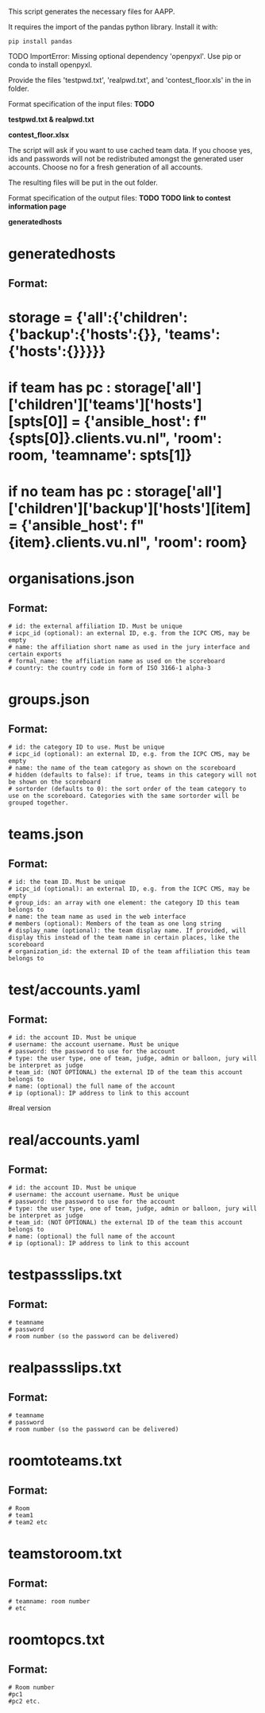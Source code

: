 This script generates the necessary files for AAPP.

It requires the import of the pandas python library. Install it with:

```
pip install pandas
```

TODO ImportError: Missing optional dependency 'openpyxl'.  Use pip or conda to install openpyxl.

Provide the files 'testpwd.txt', 'realpwd.txt', and 'contest_floor.xls' in the in folder.

Format specification of the input files:  **TODO**

**testpwd.txt & realpwd.txt**

**contest_floor.xlsx**



The script will ask if you want to use cached team data. If you choose yes, ids and passwords will not be redistributed amongst the generated user accounts. Choose no for a fresh generation of all accounts.

The resulting files will be put in the out folder.

Format specification of the output files: **TODO**
**TODO link to contest information page**

**generatedhosts**
# generatedhosts
## Format:
# storage = {'all':{'children':{'backup':{'hosts':{}}, 'teams':{'hosts':{}}}}}
# if team has pc : storage['all']['children']['teams']['hosts'][spts[0]] = {'ansible_host': f"{spts[0]}.clients.vu.nl", 'room': room, 'teamname': spts[1]}
# if no team has pc : storage['all']['children']['backup']['hosts'][item] = {'ansible_host': f"{item}.clients.vu.nl", 'room': room}                

# organisations.json
## Format:
    # id: the external affiliation ID. Must be unique
    # icpc_id (optional): an external ID, e.g. from the ICPC CMS, may be empty
    # name: the affiliation short name as used in the jury interface and certain exports
    # formal_name: the affiliation name as used on the scoreboard
    # country: the country code in form of ISO 3166-1 alpha-3

# groups.json
## Format: 
    # id: the category ID to use. Must be unique
    # icpc_id (optional): an external ID, e.g. from the ICPC CMS, may be empty
    # name: the name of the team category as shown on the scoreboard
    # hidden (defaults to false): if true, teams in this category will not be shown on the scoreboard
    # sortorder (defaults to 0): the sort order of the team category to use on the scoreboard. Categories with the same sortorder will be grouped together.

# teams.json
## Format:
    # id: the team ID. Must be unique
    # icpc_id (optional): an external ID, e.g. from the ICPC CMS, may be empty
    # group_ids: an array with one element: the category ID this team belongs to
    # name: the team name as used in the web interface
    # members (optional): Members of the team as one long string
    # display_name (optional): the team display name. If provided, will display this instead of the team name in certain places, like the scoreboard
    # organization_id: the external ID of the team affiliation this team belongs to

# test/accounts.yaml
## Format:
    # id: the account ID. Must be unique
    # username: the account username. Must be unique
    # password: the password to use for the account
    # type: the user type, one of team, judge, admin or balloon, jury will be interpret as judge
    # team_id: (NOT OPTIONAL) the external ID of the team this account belongs to
    # name: (optional) the full name of the account
    # ip (optional): IP address to link to this account

#real version
# real/accounts.yaml
## Format:
    # id: the account ID. Must be unique
    # username: the account username. Must be unique
    # password: the password to use for the account
    # type: the user type, one of team, judge, admin or balloon, jury will be interpret as judge
    # team_id: (NOT OPTIONAL) the external ID of the team this account belongs to
    # name: (optional) the full name of the account
    # ip (optional): IP address to link to this account
    
# testpassslips.txt
## Format: 
    # teamname
    # password
    # room number (so the password can be delivered)
    
# realpassslips.txt
## Format:
    # teamname
    # password
    # room number (so the password can be delivered)
    
# roomtoteams.txt
## Format:
    # Room
    # team1
    # team2 etc


# teamstoroom.txt
## Format:
    # teamname: room number
    # etc

# roomtopcs.txt
## Format:
    # Room number
    #pc1
    #pc2 etc.
